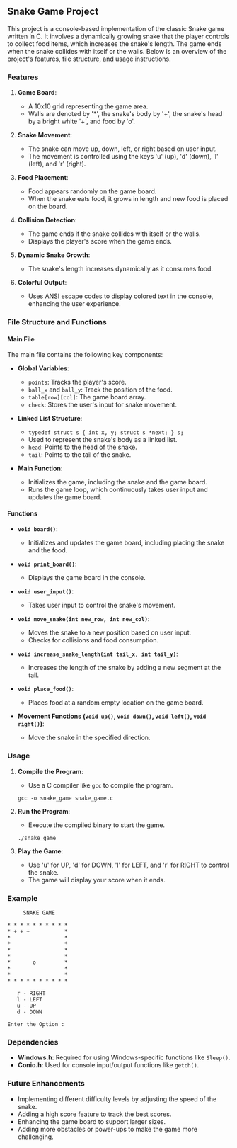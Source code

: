 
## Snake Game Project

This project is a console-based implementation of the classic Snake game written in C. It involves a dynamically growing snake that the player controls to collect food items, which increases the snake's length. The game ends when the snake collides with itself or the walls. Below is an overview of the project's features, file structure, and usage instructions.

### Features

1. **Game Board**:
   - A 10x10 grid representing the game area.
   - Walls are denoted by '*', the snake's body by '+', the snake's head by a bright white '+', and food by 'o'.
  
2. **Snake Movement**:
   - The snake can move up, down, left, or right based on user input.
   - The movement is controlled using the keys 'u' (up), 'd' (down), 'l' (left), and 'r' (right).

3. **Food Placement**:
   - Food appears randomly on the game board.
   - When the snake eats food, it grows in length and new food is placed on the board.

4. **Collision Detection**:
   - The game ends if the snake collides with itself or the walls.
   - Displays the player's score when the game ends.

5. **Dynamic Snake Growth**:
   - The snake's length increases dynamically as it consumes food.

6. **Colorful Output**:
   - Uses ANSI escape codes to display colored text in the console, enhancing the user experience.

### File Structure and Functions

#### Main File

The main file contains the following key components:

- **Global Variables**:
  - `points`: Tracks the player's score.
  - `ball_x` and `ball_y`: Track the position of the food.
  - `table[row][col]`: The game board array.
  - `check`: Stores the user's input for snake movement.

- **Linked List Structure**:
  - `typedef struct s { int x, y; struct s *next; } s;`
  - Used to represent the snake's body as a linked list.
  - `head`: Points to the head of the snake.
  - `tail`: Points to the tail of the snake.

- **Main Function**:
  - Initializes the game, including the snake and the game board.
  - Runs the game loop, which continuously takes user input and updates the game board.

#### Functions

- **`void board()`**:
  - Initializes and updates the game board, including placing the snake and the food.

- **`void print_board()`**:
  - Displays the game board in the console.

- **`void user_input()`**:
  - Takes user input to control the snake's movement.

- **`void move_snake(int new_row, int new_col)`**:
  - Moves the snake to a new position based on user input.
  - Checks for collisions and food consumption.

- **`void increase_snake_length(int tail_x, int tail_y)`**:
  - Increases the length of the snake by adding a new segment at the tail.

- **`void place_food()`**:
  - Places food at a random empty location on the game board.

- **Movement Functions (`void up()`, `void down()`, `void left()`, `void right()`)**:
  - Move the snake in the specified direction.

### Usage

1. **Compile the Program**:
   - Use a C compiler like `gcc` to compile the program.
   ```
   gcc -o snake_game snake_game.c
   ```

2. **Run the Program**:
   - Execute the compiled binary to start the game.
   ```
   ./snake_game
   ```

3. **Play the Game**:
   - Use 'u' for UP, 'd' for DOWN, 'l' for LEFT, and 'r' for RIGHT to control the snake.
   - The game will display your score when it ends.

### Example

```
     SNAKE GAME

* * * * * * * * * * 
* + + +           * 
*                 * 
*                 * 
*                 * 
*                 * 
*       o         * 
*                 * 
*                 * 
* * * * * * * * * * 

   r - RIGHT
   l - LEFT
   u - UP
   d - DOWN

Enter the Option : 
```

### Dependencies

- **Windows.h**: Required for using Windows-specific functions like `Sleep()`.
- **Conio.h**: Used for console input/output functions like `getch()`.

### Future Enhancements

- Implementing different difficulty levels by adjusting the speed of the snake.
- Adding a high score feature to track the best scores.
- Enhancing the game board to support larger sizes.
- Adding more obstacles or power-ups to make the game more challenging.

